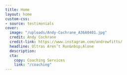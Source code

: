 ```yaml
---
title: Home
layout: home
custom-css:
- source: testimonials
cover:
  image: "/uploads/Andy-Cochrane_A36A0401.jpg"
  credit: Andy Cochrane
  credit-link: https://www.instagram.com/andrewfitts/
  headline: Ultras Aren’t Run&nbsp;Alone
  description:
  cta:
    copy: Coaching Services
    link: "/coaching"
---
```


